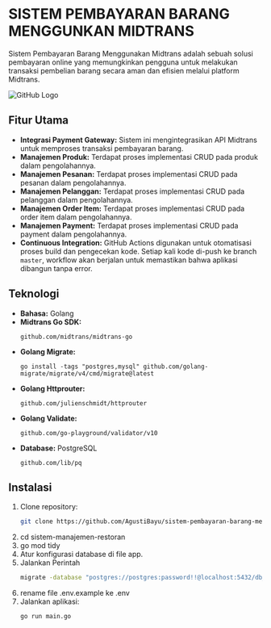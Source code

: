 # SISTEM PEMBAYARAN BARANG MENGGUNKAN MIDTRANS
Sistem Pembayaran Barang Menggunakan Midtrans adalah sebuah solusi pembayaran online yang memungkinkan pengguna untuk melakukan transaksi pembelian barang secara aman dan efisien melalui platform Midtrans. 

![GitHub Logo](https://cdn.prod.website-files.com/6100d0111a4ed76bc1b9fd54/62217e885f52b860da9f00cc_Apa%20Itu%20Golang%3F%20Apa%20Saja%20Fungsi%20Dan%20Keunggulannya%20-%20Binar%20Academy.jpeg)

## Fitur Utama
- **Integrasi Payment Gateway:** Sistem ini mengintegrasikan API Midtrans untuk memproses transaksi pembayaran barang.   
- **Manajemen Produk:** Terdapat proses implementasi CRUD pada produk dalam pengolahannya.
- **Manajemen Pesanan:** Terdapat proses implementasi CRUD pada pesanan dalam pengolahannya.
- **Manajemen Pelanggan:** Terdapat proses implementasi CRUD pada pelanggan dalam pengolahannya.
- **Manajemen Order Item:** Terdapat proses implementasi CRUD pada order item dalam pengolahannya.
- **Manajemen Payment:** Terdapat proses implementasi CRUD pada payment dalam pengolahannya.
- **Continuous Integration:** GitHub Actions digunakan untuk otomatisasi proses build dan pengecekan kode. Setiap kali kode di-push ke branch `master`, workflow akan berjalan untuk memastikan bahwa aplikasi dibangun tanpa error.

## Teknologi
- **Bahasa:** Golang
- **Midtrans Go SDK:**
    ```bach
    github.com/midtrans/midtrans-go
- **Golang Migrate:**
    ```bach
    go install -tags "postgres,mysql" github.com/golang-migrate/migrate/v4/cmd/migrate@latest
- **Golang Httprouter:**
    ```bach
    github.com/julienschmidt/httprouter
- **Golang Validate:**
    ```bach
    github.com/go-playground/validator/v10
- **Database:** PostgreSQL
    ```bach
    github.com/lib/pq
## Instalasi
1. Clone repository:
   ```bash
   git clone https://github.com/AgustiBayu/sistem-pembayaran-barang-menggunkan-mitrans.git
   
2. cd sistem-manajemen-restoran
3. go mod tidy
4. Atur konfigurasi database di file app.
5. Jalankan Perintah
   ```bash
   migrate -database "postgres://postgres:password!!@localhost:5432/db_name?sslmode=disable" -path migrations up
6. rename file .env.example ke .env   
7. Jalankan aplikasi:
    ```bash
    go run main.go
